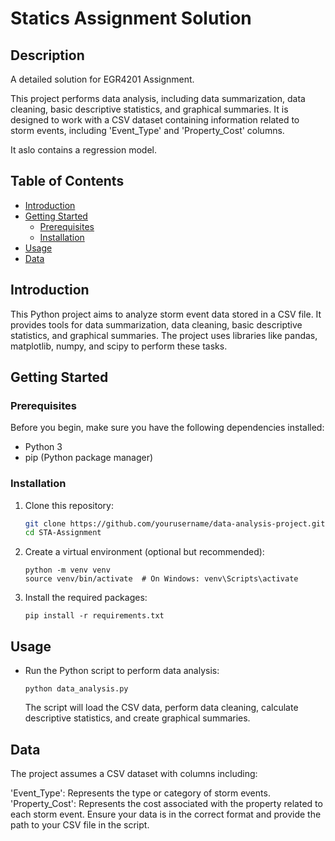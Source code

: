 # Statics Assignment Solution

## Description
A detailed solution for EGR4201 Assignment.

This project performs data analysis, including data summarization, data cleaning, basic descriptive statistics, and graphical summaries. It is designed to work with a CSV dataset containing information related to storm events, including 'Event_Type' and 'Property_Cost' columns.

It aslo contains a regression model.

## Table of Contents
- [Introduction](#introduction)
- [Getting Started](#getting-started)
  - [Prerequisites](#prerequisites)
  - [Installation](#installation)
- [Usage](#usage)
- [Data](#data)

## Introduction

This Python project aims to analyze storm event data stored in a CSV file. It provides tools for data summarization, data cleaning, basic descriptive statistics, and graphical summaries. The project uses libraries like pandas, matplotlib, numpy, and scipy to perform these tasks.

## Getting Started

### Prerequisites

Before you begin, make sure you have the following dependencies installed:

- Python 3
- pip (Python package manager)

### Installation

1. Clone this repository:

   ```bash
   git clone https://github.com/yourusername/data-analysis-project.git
   cd STA-Assignment
   ```

2. Create a virtual environment (optional but recommended):

    ```
    python -m venv venv
    source venv/bin/activate  # On Windows: venv\Scripts\activate
    ```

3. Install the required packages:

    ```
    pip install -r requirements.txt
    ```

## Usage 

- Run the Python script to perform data analysis:

    ```
    python data_analysis.py
    ```

    The script will load the CSV data, perform data cleaning, calculate descriptive statistics, and create graphical summaries.


## Data

The project assumes a CSV dataset with columns including:

'Event_Type': Represents the type or category of storm events.
'Property_Cost': Represents the cost associated with the property related to each storm event.
Ensure your data is in the correct format and provide the path to your CSV file in the script.


